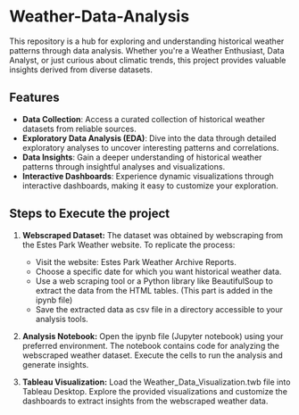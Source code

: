 # Weather-Data-Analysis

This repository is a hub for exploring and understanding historical weather patterns through data analysis. Whether you're a Weather Enthusiast, Data Analyst, or just curious about climatic trends, this project provides valuable insights derived from diverse datasets.

## Features
* **Data Collection**: Access a curated collection of historical weather datasets from reliable sources.
* **Exploratory Data Analysis (EDA)**: Dive into the data through detailed exploratory analyses to uncover interesting patterns and correlations.
* **Data Insights**: Gain a deeper understanding of historical weather patterns through insightful analyses and visualizations.
* **Interactive Dashboards**: Experience dynamic visualizations through interactive dashboards, making it easy to customize your exploration.

## Steps to Execute the project
1. **Webscraped Dataset:**
   The dataset was obtained by webscraping from the Estes Park Weather website. To replicate the process:
      * Visit the website: Estes Park Weather Archive Reports.
      * Choose a specific date for which you want historical weather data.
      * Use a web scraping tool or a Python library like BeautifulSoup to extract the data from the HTML tables. (This part is added in the ipynb file)
      * Save the extracted data as csv file in a directory accessible to your analysis tools.
     
2. **Analysis Notebook:**
   Open the ipynb file (Jupyter notebook) using your preferred environment. The notebook contains code for analyzing the webscraped weather dataset. Execute the cells to run the analysis and generate insights.

3. **Tableau Visualization:**
   Load the Weather_Data_Visualization.twb file into Tableau Desktop. Explore the provided visualizations and customize the dashboards to extract insights from the webscraped weather data.

